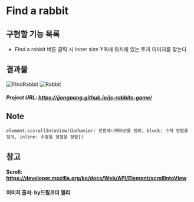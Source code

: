 # Find a rabbit

## 구현할 기능 목록
+ Find a rabbit 버튼 클릭 시 inner size Y축에 위치해 있는 토끼 이미지를 찾는다.


## 결과물
![FIndRabbit](https://user-images.githubusercontent.com/68219486/91545766-748ecc80-e95c-11ea-88b2-0f381cae170d.JPG)
![Rabbit](https://user-images.githubusercontent.com/68219486/91544681-04337b80-e95b-11ea-9567-fce174f644c0.JPG)

##### Project URL: https://jjongpang.github.io/js-rabbits-game/

## Note
```Javscript
element.scsrollIntoView({behavior: 전환에니메이션을 정의, block: 수직 정렬을 정의, inline: 수평을 정렬을 정함})
```

## 참고

#### Scroll: https://developer.mozilla.org/ko/docs/Web/API/Element/scrollIntoView
#### 이미지 출처: by드림코더 엘리
